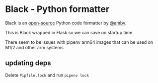 # Black - Python formatter

Black is an [open-source](https://github.com/psf/black) Python code formatter by [@ambv](https://github.com/ambv).

This is Black wrapped in Flask so we can save on startup time.

There seem to be issues with pipenv arm64 images that can be used on M1/2 and other arm systems


## updating deps

Delete `Pipfile.lock` and run `pipenv lock`